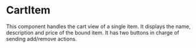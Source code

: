 # CartItem
This component handles the cart view of a single item. It displays the name, description and price of the bound item. It has two buttons in charge of sending add/remove actions.